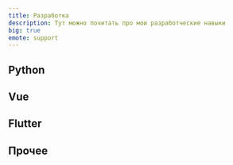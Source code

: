 ```yaml
---
title: Разработка
description: Тут можно почитать про мои разработческие навыки
big: true
emote: support
---
```



## Python

<div class="core-col">
  <article-heading :page="pages.python.gsheets" :preview="true"></article-heading>
  <article-heading :page="pages.python.libs" :preview="true"></article-heading>
</div>

## Vue

<div class="core-col">
  <article-heading :page="pages.vue.firebase" :preview="true"></article-heading>
  <article-heading :page="pages.vue.libs" :preview="true"></article-heading>
</div>

## Flutter

<div class="core-col">
  <article-heading :page="pages.flutter.ads" :preview="true"></article-heading>
  <article-heading :page="pages.flutter.apk" :preview="true"></article-heading>
  <article-heading :page="pages.flutter.firebase" :preview="true"></article-heading>
  <article-heading :page="pages.flutter.subscriptions" :preview="true"></article-heading>
  <article-heading :page="pages.flutter.libs" :preview="true"></article-heading>
</div>

## Прочее 

<div class="core-col">
  <article-heading :page="pages.other.cv" :preview="true"></article-heading>
  <article-heading :page="pages.other.how" :preview="true"></article-heading>
  <article-heading :page="pages.other.base" :preview="true"></article-heading>
</div>
